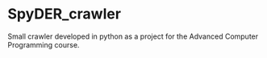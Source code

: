 # SpyDER_crawler
Small crawler developed in python as a project for the Advanced Computer Programming course.
